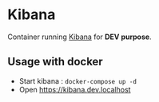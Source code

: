 # Kibana

Container running  [Kibana](https://www.elastic.co/kibana/) for **DEV purpose**.

## Usage with docker

* Start kibana : `docker-compose up -d`
* Open https://kibana.dev.localhost
